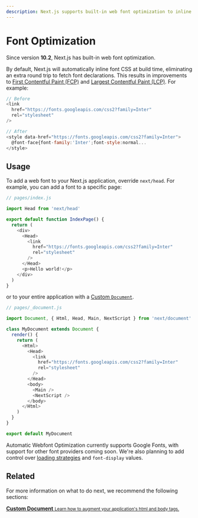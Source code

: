 ```yaml
---
description: Next.js supports built-in web font optimization to inline font CSS. Learn more here.
---
```


# Font Optimization

Since version **10.2**, Next.js has built-in web font optimization.

By default, Next.js will automatically inline font CSS at build time, eliminating an extra round trip to fetch font declarations. This results in improvements to [First Contentful Paint (FCP)](https://web.dev/fcp/) and [Largest Contentful Paint (LCP)](https://vercel.com/blog/core-web-vitals#largest-contentful-paint). For example:

```js
// Before
<link
  href="https://fonts.googleapis.com/css2?family=Inter"
  rel="stylesheet"
/>

// After
<style data-href="https://fonts.googleapis.com/css2?family=Inter">
  @font-face{font-family:'Inter';font-style:normal...
</style>
```

## Usage

To add a web font to your Next.js application, override `next/head`. For example, you can add a font to a specific page:

```js
// pages/index.js

import Head from 'next/head'

export default function IndexPage() {
  return (
    <div>
      <Head>
        <link
          href="https://fonts.googleapis.com/css2?family=Inter"
          rel="stylesheet"
        />
      </Head>
      <p>Hello world!</p>
    </div>
  )
}
```

or to your entire application with a [Custom `Document`](/docs/advanced-features/custom-document.md).

```js
// pages/_document.js

import Document, { Html, Head, Main, NextScript } from 'next/document'

class MyDocument extends Document {
  render() {
    return (
      <Html>
        <Head>
          <link
            href="https://fonts.googleapis.com/css2?family=Inter"
            rel="stylesheet"
          />
        </Head>
        <body>
          <Main />
          <NextScript />
        </body>
      </Html>
    )
  }
}

export default MyDocument
```

Automatic Webfont Optimization currently supports Google Fonts, with support for other font providers coming soon. We're also planning to add control over [loading strategies](https://github.com/vercel/next.js/issues/21555) and `font-display` values.

## Related

For more information on what to do next, we recommend the following sections:

<div class="card">
  <a href="/docs/advanced-features/custom-document.md">
    <b>Custom Document</b>
    <small>Learn how to augment your application's html and body tags.</small>
  </a>
</div>
